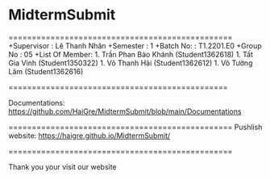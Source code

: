 # MidtermSubmit

================================================
+Supervisor                       : Lê Thanh Nhân
+Semester                         : 1
+Batch No:                        : T1.2201.E0
+Group No                         : 05
+List Of Member:
       1. Trần Phan Bảo Khánh  (Student1362618)
       1. Tất Gia Vinh         (Student1350322)
       1. Võ Thanh Hải         (Student1362612)
       1. Võ Tường Lãm         (Student1362616)
       
===============================================

Documentations: https://github.com/HaiGre/MidtermSubmit/blob/main/Documentations

================================================
Pushlish website: https://haigre.github.io/MidtermSubmit/



================================================

Thank you your visit our website
